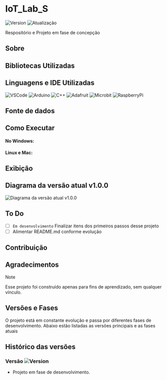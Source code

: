 # IoT_Lab_S
![Version](https://img.shields.io/badge/Vers%C3%A3o-1.0.0-blue.svg)
![Atualização](https://img.shields.io/badge/Atualiza%C3%A7%C3%A3o-06/02/2024-green.svg)

Respositório e Projeto em fase de concepção

## Sobre

## Bibliotecas Utilizadas

## Linguagens e IDE Utilizadas
![VSCode](https://img.shields.io/badge/Visual_Studio_Code-0078D4?style=for-the-badge&logo=visual%20studio%20code&logoColor=white)
![Arduino](https://img.shields.io/badge/Arduino_IDE-00979D?style=for-the-badge&logo=arduino&logoColor=white)
![C++](https://img.shields.io/badge/C%2B%2B-00599C?style=for-the-badge&logo=c%2B%2B&logoColor=white)
![Adafruit](https://img.shields.io/badge/adafruit-000000?style=for-the-badge&logo=adafruit&logoColor=white)
![Microbit](https://img.shields.io/badge/espressif-E7352C?style=for-the-badge&logo=espressif&logoColor=white)
![RaspberryPi](https://img.shields.io/badge/Raspberry%20Pi-A22846?style=for-the-badge&logo=Raspberry%20Pi&logoColor=white)

## Fonte de dados

## Como Executar

#### No Windows:

#### Linux e Mac:

## Exibição

## Diagrama da versão atual v1.0.0
![Diagrama da versão atual v1.0.0](https://github.com/Rafabs/IoT_Lab_S/blob/main/Diagrama/diagrama_v1.0.0.png)

## To Do
- [ ] ```Em desenvolvimento``` Finalizar itens dos primeiros passos desse projeto
- [ ] Alimentar README.md conforme evolução

## Contribuição

## Agradecimentos

> [!NOTE]
> Esse projeto foi construído apenas para fins de aprendizado, sem qualquer vínculo.

## Versões e Fases

O projeto está em constante evolução e passa por diferentes fases de desenvolvimento. Abaixo estão listadas as versões principais e as fases atuais

## Histórico das versões

### Versão ![Version](https://img.shields.io/badge/1.0.0-yellow.svg)

- Projeto em fase de desenvolvimento.